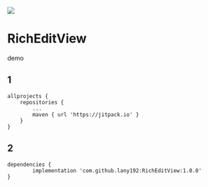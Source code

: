[![](https://jitpack.io/v/lany192/RichEditView.svg)](https://jitpack.io/#lany192/RichEditView)

# RichEditView
demo


## 1

	allprojects {
		repositories {
			...
			maven { url 'https://jitpack.io' }
		}
	}
	
## 2

	dependencies {
	        implementation 'com.github.lany192:RichEditView:1.0.0'
	}